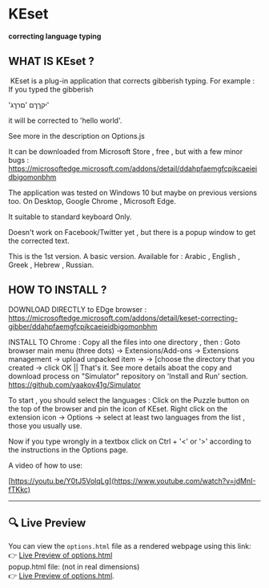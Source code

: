 # KEset
**correcting language typing**

**WHAT IS KEset ?**
----------------
‏
KEset is a plug-in application that corrects gibberish typing.
For example : If you typed the gibberish 

'יקךךם 'םרךג'

it will be corrected  to 'hello world'.

See more in the description on Options.js 

It can be downloaded from Microsoft Store , free , but with a few minor bugs :
https://microsoftedge.microsoft.com/addons/detail/ddahpfaemgfcpjkcaeieidbigomonbhm

The application was tested on Windows 10 but maybe on previous versions too.
On Desktop, Google Chrome , Microsoft Edge.

It suitable to standard keyboard Only.

Doesn't work on Facebook/Twitter yet , but there is a popup window to get the corrected text.

This is the 1st version. A basic version.  Available for :
Arabic , English , Greek , Hebrew , Russian.


**HOW TO INSTALL ?**
-----------------
DOWNLOAD DIRECTLY to EDge browser :
https://microsoftedge.microsoft.com/addons/detail/keset-correcting-gibber/ddahpfaemgfcpjkcaeieidbigomonbhm

INSTALL TO Chrome :
Copy all the files into one directory , then :
Goto browser main menu (three dots) -> Extensions/Add-ons -> Extensions management -> upload unpacked item ->
-> [choose the directory that you created -> click OK  ||  That's it.
See more details aboat the copy and download process on "Simulator" repository on 'Install and Run' section.
https://github.com/yaakov41g/Simulator

To start , you should select the languages :
Click on the Puzzle button on the top of the browser and pin the icon of KEset.
Right click on the  extension icon -> Options -> select at least two languages from the list , those you usually use.

Now if you type wrongly in a textbox click on Ctrl + '<' or '>' according to the instructions in the Options page.

A video of how to use:

[https://youtu.be/Y0tJ5VolqLg](https://www.youtube.com/watch?v=jdMnI-fTKkc)

---

## 🔍 Live Preview

You can view the `options.html` file as a rendered webpage using this link:  
👉 [Live Preview of options.html](https://htmlpreview.github.io/?https://github.com/yaakov41g/KEset/blob/main/options.html)  
popup.html file: (not in real dimensions)  
👉 [Live Preview of options.html](https://htmlpreview.github.io/?https://github.com/yaakov41g/KEset/blob/main/popup.html).
